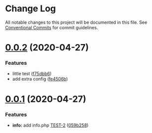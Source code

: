# Change Log

All notable changes to this project will be documented in this file.
See [Conventional Commits](https://conventionalcommits.org) for commit guidelines.

<a name="0.0.2"></a>
# [0.0.2](https://github.com/stefanullrich/test/compare/v0.0.1...v0.0.2) (2020-04-27)

### Features

*  little test ([f75dbb6](https://github.com/stefanullrich/test/commit/f75dbb6))
*  add extra config ([fe4506b](https://github.com/stefanullrich/test/commit/fe4506b))


<a name="0.0.1"></a>
# [0.0.1](https://github.com/stefanullrich/test/compare/v0.0.0...v0.0.1) (2020-04-27)

### Features

* **info:**  add info.php [TEST-2](https://test.dev/TEST-2) ([059b258](https://github.com/stefanullrich/test/commit/059b258))



